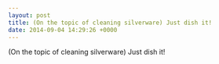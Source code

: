```yaml
---
layout: post
title: (On the topic of cleaning silverware) Just dish it!
date: 2014-09-04 14:29:26 +0000
---
```


(On the topic of cleaning silverware) Just dish it!

